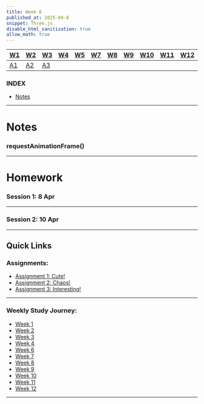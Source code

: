```yaml
---
title: Week 6
published_at: 2025-04-8
snippet: Three.js
disable_html_sanitization: true
allow_math: true
---
```


| [W1](https://waikei1-creative-co-63.deno.dev/week1) | [W2](https://waikei1-creative-co-63.deno.dev/week2) | [W3](https://waikei1-creative-co-63.deno.dev/week3) | [W4](https://waikei1-creative-co-63.deno.dev/week4) | [W5](https://waikei1-creative-co-63.deno.dev/week5) | [W7](https://waikei1-creative-co-63.deno.dev/week7) | [W8](https://waikei1-creative-co-63.deno.dev/week8) | [W9](https://waikei1-creative-co-63.deno.dev/week9) | [W10](https://waikei1-creative-co-63.deno.dev/week10) | [W11](https://waikei1-creative-co-63.deno.dev/week11) | [W12](https://waikei1-creative-co-63.deno.dev/week12) |
| --------------------------------------------------- | --------------------------------------------------- | --------------------------------------------------- | --------------------------------------------------- | --------------------------------------------------- | --------------------------------------------------- | --------------------------------------------------- | --------------------------------------------------- | ----------------------------------------------------- | ----------------------------------------------------- | ----------------------------------------------------- |
| [A1](https://waikei1-creative-co-63.deno.dev/A1)    | [A2](https://waikei1-creative-co-63.deno.dev/A2)    | [A3](https://waikei1-creative-co-63.deno.dev/A3)    |

### INDEX

- [Notes](https://waikei1-creative-co-63.deno.dev/week6#notes)

---

# Notes

### requestAnimationFrame()

---

# Homework

### Session 1: 8 Apr

<div id="three_container"></div>

<script type="module">
   import * as THREE from 'https://cdn.jsdelivr.net/npm/three@0.132.2/build/three.module.js'

const container = document.getElementById (`three.js_container`)
const width = container.parentNode.scrollWidth
const height = width * 9 / 16

import { OrbitControls } from 'https://cdn.jsdelivr.net/npm/three@0.132.2/examples/jsm/controls/OrbitControls.js'
import { TeapotGeometry } from 'https://cdn.jsdelivr.net/npm/three@0.132.2/examples/jsm/geometries/TeapotGeometry.js'

let camera, scene, renderer
let cameraControls
let effectController
const teapotSize = 300
let ambientLight, light

let tess = - 1	// force initialization
let bBottom
let bLid
let bBody
let bFitLid
let bNonBlinn
let shading

let teapot, textureCube
const materials = {}

const rand_tess = () => {
   const vals = [ 20, 30, 40, 50 ]
   const i = Math.floor (Math.random () * vals.length)
   return vals[i]
}

init ()
// render ()


function init() {

   const canvasWidth = width
   const canvasHeight = height

   // CAMERA
   camera = new THREE.PerspectiveCamera (45, width / height, 1, 80000)
   camera.position.set (-600, 550, 1300)

   // LIGHTS
   ambientLight = new THREE.AmbientLight (0x7c7c7c, 2.0)

   light = new THREE.DirectionalLight (0xFFFFFF, 2.0)
   light.position.set (0.32, 0.39, 0.7)

   // RENDERER
   renderer = new THREE.WebGLRenderer ({ antialias: true })
   renderer.setPixelRatio (window.devicePixelRatio)
   renderer.setSize (canvasWidth, canvasHeight)
   container.appendChild (renderer.domElement)

   // EVENTS
   // window.addEventListener ('resize', onWindowResize)

   // CONTROLS
   cameraControls = new OrbitControls (camera, renderer.domElement)
   // cameraControls.addEventListener ('change', render)

   // TEXTURE MAP
   const textureMap = new THREE.TextureLoader ()
      .load ('250408/three.js/examples/textures/uv_grid_opengl.jpg')
   textureMap.wrapS = textureMap.wrapT = THREE.RepeatWrapping
   textureMap.anisotropy = 16
   textureMap.colorSpace = THREE.SRGBColorSpace

   // REFLECTION MAP
   const path = '250408/three.js/examples/textures/cube/pisa/'
   const urls = [ 'px.png', 'nx.png', 'py.png', 'ny.png', 'pz.png', 'nz.png' ]

   textureCube = new THREE.CubeTextureLoader ().setPath (path).load (urls)

   materials[ 'wireframe' ] = new THREE.MeshBasicMaterial ({ 
      wireframe: true 
   })

   materials[ 'flat' ] = new THREE.MeshPhongMaterial ({ 
      specular: 0x000000, 
      flatShading: true, 
      side: THREE.DoubleSide 
   })

   materials[ 'smooth' ] = new THREE.MeshLambertMaterial ({ 
      side: THREE.DoubleSide 
   })

   materials[ 'glossy' ] = new THREE.MeshPhongMaterial ({ 
      color: 0xc0c0c0, 
      specular: 0x404040, 
      shininess: 300, 
      side: THREE.DoubleSide
   })

   materials[ 'textured' ] = new THREE.MeshPhongMaterial ({ 
      map: textureMap, 
      side: THREE.DoubleSide
   })

   materials[ 'reflective' ] = new THREE.MeshPhongMaterial ({ 
      envMap: textureCube, 
      side: THREE.DoubleSide
   })

   // scene itself
   scene = new THREE.Scene();
   scene.background = new THREE.Color( 0xAAAAAA );

   scene.add( ambientLight );
   scene.add( light );

   effectController = {
      newTess: rand_tess (),
      bottom: true,
      lid: true,
      body: true,
      fitLid: false,
      nonblinn: false,
      newShading: 'glossy'
   };
}

let material = materials[ 'wireframe' ] 



// function render() {
//    if (effectController.newTess !== tess ||
//       effectController.bottom !== bBottom ||
//       effectController.lid !== bLid ||
//       effectController.body !== bBody ||
//       effectController.fitLid !== bFitLid ||
//       effectController.nonblinn !== bNonBlinn ||
//       effectController.newShading !== shading ) {

//       tess = effectController.newTess;
//       bBottom = effectController.bottom;
//       bLid = effectController.lid;
//       bBody = effectController.body;
//       bFitLid = effectController.fitLid;
//       bNonBlinn = effectController.nonblinn;
//       shading = effectController.newShading;

//    }}

const mutate_geometry = (g, p) => {
   const p_is_positive = p >= 0.5

   const length = g.index.array.length
   const glitch_amount = Math.abs ((p * 2) - 1) ** 5 // very steep curve from phase
   const glitch_length = Math.floor (glitch_amount * length)   
   const glitch_location = Math.floor (
      Math.random () * (length - glitch_length)
   )
   const front = g.index.array.slice (0, glitch_location)

   const mutation = p_is_positive
      ? () => Math.floor (Math.random () * 8192)
      : () => 0

   const middle = new Uint16Array (glitch_length)
      .fill (0)
      .map (mutation)

   const back = g.index.array.slice (glitch_location + glitch_length)
   const mutated = new Uint16Array (length)
   mutated.set (front)
   mutated.set (middle, front.length)
   mutated.set (back, front.length + middle.length)
   g.index.array = mutated 
}

let next_glitch_time = 0
let is_glitching = false
let geometry = new TeapotGeometry (
   300, // teapotSize
   50,  // tess
   true,
   true,
   true,
   false,
   false,
)


// Whenever the teapot changes, the scene is rebuilt from scratch (not much to it).
const draw_teapot = ms => {

   if (teapot !== undefined) {
      teapot.geometry.dispose ()
      scene.remove (teapot)
   }

   const t = ms / 1000

   if (t > next_glitch_time) {
      const period = Math.random () ** 24 * 2
      next_glitch_time = t + period

      is_glitching = !is_glitching

      if (is_glitching) {
         mutate_geometry (geometry, Math.random ())
      }

      else {
         geometry = new TeapotGeometry (
            teapotSize,
            rand_tess (), // tess,
            Math.random () < 0.8,
            Math.random () < 0.8,
            true,
            true, //Math.random () < 0.5,
            true  //Math.random () < 0.5
         )

         const types = [ 
            `wireframe`, 
            `flat`, 
            `smooth`, 
            `glossy`, 
            `textured`, 
            `reflective` 
         ]
         const i = Math.floor (Math.random () * types.length)
         const type = types[i]
         material = materials[type]

         scene.background = type == `reflective` 
            ? textureCube
            : null

      }
   }

   teapot = new THREE.Mesh (geometry, material)
   scene.add (teapot)

   // render ()


   renderer.render (scene, camera)

   requestAnimationFrame (draw_teapot)
}


requestAnimationFrame (draw_teapot)

</script>

---

### Session 2: 10 Apr

---

## Quick Links

### Assignments:

- [Assignment 1: Cute!](https://waikei1-creative-co-63.deno.dev/A1)
- [Assignment 2: Chaos!](https://waikei1-creative-co-63.deno.dev/A2)
- [Assignment 3: Interesting!](https://waikei1-creative-co-63.deno.dev/A3)

---

### Weekly Study Journey:

- [Week 1](https://waikei1-creative-co-63.deno.dev/week1)
- [Week 2](https://waikei1-creative-co-63.deno.dev/week2)
- [Week 3](https://waikei1-creative-co-63.deno.dev/week3)
- [Week 4](https://waikei1-creative-co-63.deno.dev/week4)
- [Week 6](https://waikei1-creative-co-63.deno.dev/week6)
- [Week 7](https://waikei1-creative-co-63.deno.dev/week7)
- [Week 8](https://waikei1-creative-co-63.deno.dev/week8)
- [Week 9](https://waikei1-creative-co-63.deno.dev/week9)
- [Week 10](https://waikei1-creative-co-63.deno.dev/week10)
- [Week 11](https://waikei1-creative-co-63.deno.dev/week11)
- [Week 12](https://waikei1-creative-co-63.deno.dev/week12)

---
